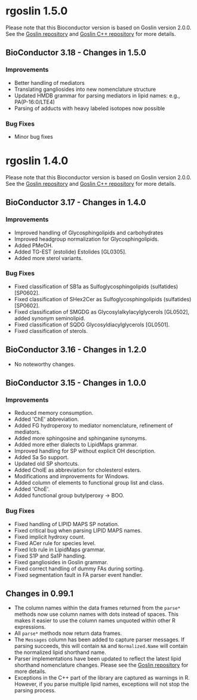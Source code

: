# rgoslin 1.5.0

Please note that this Bioconductor version is based on Goslin version 2.0.0.
See the [Goslin repository](https://github.com/lifs-tools/goslin) and [Goslin C++ repository](https://github.com/lifs-tools/cppgoslin) for more details.

## BioConductor 3.18 - Changes in 1.5.0

### Improvements

- Better handling of mediators
- Translating gangliosides into new nomenclature structure
- Updated HMDB grammar for parsing mediators in lipid names: e.g., PA(P-16:0/LTE4)
- Parsing of adducts with heavy labeled isotopes now possible

### Bug Fixes

- Minor bug fixes

# rgoslin 1.4.0 

Please note that this Bioconductor version is based on Goslin version 2.0.0.
See the [Goslin repository](https://github.com/lifs-tools/goslin) and [Goslin C++ repository](https://github.com/lifs-tools/cppgoslin) for more details.

## BioConductor 3.17 - Changes in 1.4.0

### Improvements

- Improved handling of Glycosphingolipids and carbohydrates
- Improved headgroup normalization for Glycosphingolipids.
- Added PMeOH.
- Added TG-EST (estolide) Estolides [GL0305].
- Added more sterol variants.

### Bug Fixes

- Fixed classification of SB1a as Sulfoglycosphingolipids (sulfatides) [SP0602].
- Fixed classification of SHex2Cer as Sulfoglycosphingolipids (sulfatides) [SP0602].
- Fixed classification of SMGDG as Glycosylalkylacylglycerols [GL0502], added synonym seminolipid.
- Fixed classification of SQDG Glycosyldiacylglycerols [GL0501].
- Fixed classification of sterols.

## BioConductor 3.16 - Changes in 1.2.0

- No noteworthy changes.

## BioConductor 3.15 - Changes in 1.0.0

### Improvements

- Reduced memory consumption.
- Added 'ChE' abbreviation.
- Added FG hydroperoxy to mediator nomenclature, refinement of mediators.
- Added more sphingosine and sphinganine synonyms.
- Added more ether dialects to LipidMaps grammar.
- Improved handling for SP without explicit OH description.
- Added Sa So support.
- Updated old SP shortcuts.
- Added CholE as abbreviation for cholesterol esters.
- Modifications and improvements for Windows.
- Added column of elements to functional group list and class.
- Added 'ChoE'.
- Added functional group butylperoxy -> BOO.

### Bug Fixes

- Fixed handling of LIPID MAPS SP notation.
- Fixed critical bug when parsing LIPID MAPS names.
- Fixed implicit hydroxy count.
- Fixed ACer rule for species level.
- Fixed lcb rule in LipidMaps grammar.
- Fixed S1P and Sa1P handling.
- Fixed gangliosides in Goslin grammar.
- Fixed correct handling of dummy FAs during sorting.
- Fixed segmentation fault in FA parser event handler.

## Changes in 0.99.1

- The column names within the data frames returned from the `parse*` methods now use column names with dots instead of spaces. This makes it easier to use the column names unquoted within other R expressions.
- All `parse*` methods now return data frames.
- The `Messages` column has been added to capture parser messages. If parsing succeeds, this will contain `NA` and `Normalized.Name` will contain the normalized lipid shorthand name.
- Parser implementations have been updated to reflect the latest lipid shorthand nomenclature changes. Please see the [Goslin repository](https://github.com/lifs-tools/goslin) for more details.
- Exceptions in the C++ part of the library are captured as warnings in R. However, if you parse multiple lipid names, exceptions will not stop the parsing process.

